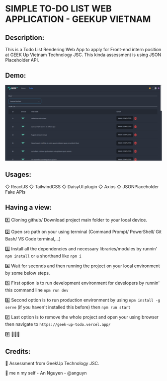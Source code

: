 # SIMPLE TO-DO LIST WEB APPLICATION - GEEKUP VIETNAM

## Description:

This is a Todo List Rendering Web App to apply for Front-end intern position at GEEK Up Vietnam Technology JSC. This kinda assessment is using JSON Placeholder API.

## Demo:

<p align="center">
    <img src="public/Todo-Demo.png" width="800"/>
</p>

## Usages:

◇ ReactJS
◇ TailwindCSS
◇ DaisyUI plugin
◇ Axios
◇ JSONPlaceholder Fake APIs

## Having a view:

1️⃣ Cloning github/ Download project main folder to your local device.

2️⃣ Open src path on your using terminal (Command Prompt/ PowerShell/ Git Bash/ VS Code terminal,...)

3️⃣ Install all the dependencies and necessary libraries/modules by runnin' `npm install` or a shorthand like `npm i`

4️⃣ Wait for seconds and then running the project on your local environment by some below steps.

5️⃣ First option is to run development environment for developers by runnin' this command line `npm run dev`

6️⃣ Second option is to run production environment by using `npm install -g serve` (if you haven't installed this before) then `npm run start`

7️⃣ Last option is to remove the whole project and open your using browser then navigate to `https://geek-up-todo.vercel.app/`

8️⃣ 🎉🎉🎉

## Credits:

🫶 Assessment from GeekUp Technology JSC.

🐼 me n my self - An Nguyen - @anguyn
